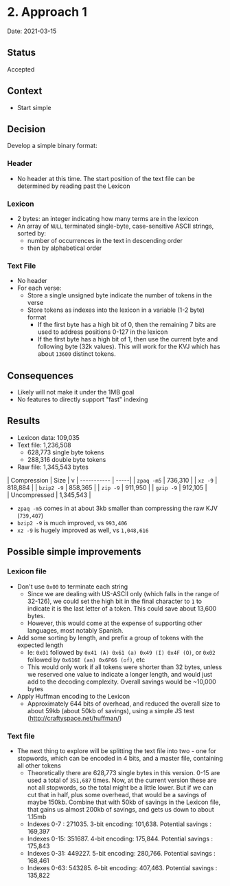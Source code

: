# 2. Approach 1

Date: 2021-03-15

## Status

Accepted

## Context

* Start simple

## Decision

Develop a simple binary format:

### Header

* No header at this time. The start position of the text file can be determined by reading past the Lexicon

### Lexicon

* 2 bytes: an integer indicating how many terms are in the lexicon
* An array of `NULL` terminated single-byte, case-sensitive ASCII strings, sorted by:
  * number of occurrences in the text in descending order 
  * then by alphabetical order

### Text File

* No header
* For each verse:
  * Store a single unsigned byte indicate the number of tokens in the verse
  * Store tokens as indexes into the lexicon in a variable (1-2 byte) format
    * If the first byte has a high bit of 0, then the remaining 7 bits are used to address positions 0-127 in the
      lexicon
    * If the first byte has a high bit of 1, then use the current byte and following byte (32k values). This will work
      for the KVJ which has about `13600` distinct tokens.

## Consequences

* Likely will not make it under the 1MB goal
* No features to directly support "fast" indexing

## Results

* Lexicon data: 109,035
* Text file: 1,236,508
  * 628,773 single byte tokens 
  * 288,316 double byte tokens
* Raw file: 1,345,543 bytes

| Compression | Size | v
| ----------- | -----|
| `zpaq -m5`  | 736,310 |
| `xz -9`     | 818,884 |
| `bzip2 -9`  | 858,365 |
| `zip -9`    | 911,950 |
| `gzip -9`   | 912,105 |  
| Uncompressed | 1,345,543 |

* `zpaq -m5` comes in at about 3kb smaller than compressing the raw KJV (`739,407`)
* `bzip2 -9` is much improved, vs `993,406`
* `xz -9` is hugely improved as well, vs `1,048,616`

## Possible simple improvements

### Lexicon file

* Don't use `0x00` to terminate each string
  * Since we are dealing with US-ASCII only (which falls in the range of 32-126), we could set the high bit in the final character
    to `1` to indicate it is the last letter of a token. This could save about 13,600 bytes. 
  * However, this would come at the expense of supporting other languages, most notably Spanish.
* Add some sorting by length, and prefix a group of tokens with the expected length
  * Ie: `0x01` followed by `0x41 (A) 0x61 (a) 0x49 (I) 0x4F (O)`, or `0x02` followed by `0x616E (an) 0x6F66 (of)`, etc
  * This would only work if all tokens were shorter than 32 bytes, unless we reserved one value to indicate a longer length,
  and would just add to the decoding complexity. Overall savings would be ~10,000 bytes
* Apply Huffman encoding to the Lexicon
  * Approximately 644 bits of overhead, and reduced the overall size to about 59kb (about 50kb of savings), using
  a simple JS test (http://craftyspace.net/huffman/)

### Text file

* The next thing to explore will be splitting the text file into two - one for stopwords, which can be encoded in 4 bits,
  and a master file, containing all other tokens
  * Theoretically there are 628,773 single bytes in this version. 0-15 are used a total of `351,687` times. Now,
  at the current version these are not all stopwords, so the total might be a little lower. But if we can cut that
    in half, plus some overhead, that would be a savings of maybe 150kb. Combine that with 50kb of savings in the Lexicon
    file, that gains us almost 200kb of savings, and gets us down to about 1.15mb
  * Indexes 0-7 : 271035. 3-bit encoding: 101,638. Potential savings : 169,397
  * Indexes 0-15: 351687. 4-bit encoding: 175,844. Potential savings : 175,843
  * Indexes 0-31: 449227. 5-bit encoding: 280,766. Potential savings : 168,461
  * Indexes 0-63: 543285. 6-bit encoding: 407,463. Potential savings : 135,822